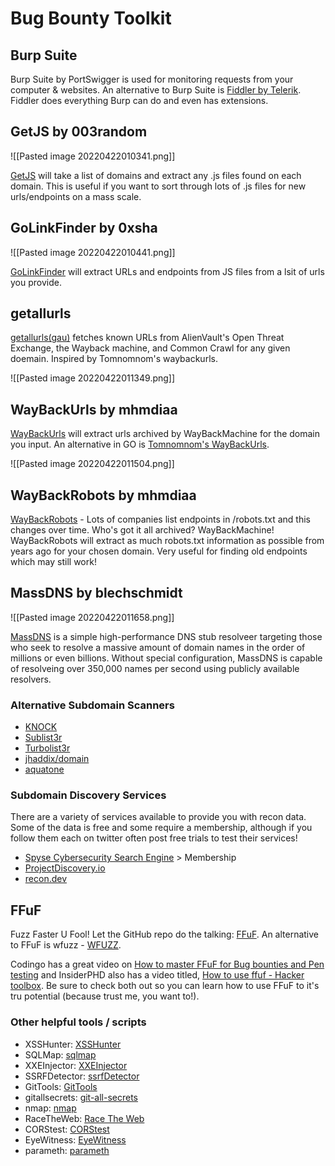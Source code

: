 # Bug Bounty Toolkit

## Burp Suite
Burp Suite by PortSwigger is used for monitoring requests from your computer & websites. An alternative to Burp Suite is [Fiddler by Telerik](https://www.telerik.com/fiddler). Fiddler does everything Burp can do and even has extensions.


## GetJS by 003random
![[Pasted image 20220422010341.png]]

[GetJS](https://github.com/003random/getJS) will take a list of domains and extract any .js files found on each domain. This is useful if you want to sort through lots of .js files for new urls/endpoints on a mass scale.


## GoLinkFinder by 0xsha
![[Pasted image 20220422010441.png]]

[GoLinkFinder](https://github.com/0xsha/GoLinkFinder) will extract URLs and endpoints from JS files from a lsit of urls you provide.


## getallurls
[getallurls(gau)](https://github.com/lc/gau) fetches known URLs from AlienVault's Open Threat Exchange, the Wayback machine, and Common Crawl for any given doemain. Inspired by Tomnomnom's waybackurls.

![[Pasted image 20220422011349.png]]


## WayBackUrls by mhmdiaa
[WayBackUrls](https://gist.github.com/mhmdiaa/adf6bff70142e5091792841d4b372050) will extract urls archived by WayBackMachine for the domain you input. An alternative in GO is [Tomnomnom's WayBackUrls](https://github.com/tomnomnom/waybackurls).

![[Pasted image 20220422011504.png]]


## WayBackRobots by mhmdiaa
[WayBackRobots](https://gist.github.com/mhmdiaa/2742c5e147d49a804b408bfed3d32d07) - Lots of companies list endpoints in /robots.txt and this changes over time. Who's got it all archived? WayBackMachine! WayBackRobots will extract as much robots.txt information as possible from years ago for your chosen domain. Very useful for finding old endpoints which may still work!



## MassDNS by blechschmidt

![[Pasted image 20220422011658.png]]

[MassDNS](https://github.com/blechschmidt/massdns) is a simple high-performance DNS stub resolveer targeting those who seek to resolve a massive amount of domain names in the order of millions or even billions. Without special configuration, MassDNS is capable of resolveing over 350,000 names per second using publicly available resolvers.


### Alternative Subdomain Scanners
- [KNOCK](https://github.com/guelfoweb/knock)
- [Sublist3r](https://github.com/aboul3la/Sublist3r)
- [Turbolist3r](https://github.com/fleetcaptain/Turbolist3r)
- [jhaddix/domain](https://github.com/jhaddix/domain/)
- [aquatone](https://github.com/michenriksen/aquatone)


### Subdomain Discovery Services
There are a variety of services available to provide you with recon data. Some of the data is free and some require a membership, although if you follow them each on twitter often post free trials to test their services!

- [Spyse Cybersecurity Search Engine](https://spyse.com/) > Membership
- [ProjectDiscovery.io](https://projectdiscovery.io/)
-  [recon.dev](https://recon.dev/)



## FFuF
Fuzz Faster U Fool! Let the GitHub repo do the talking: [FFuF](https://github.com/ffuf/ffuf). An alternative to FFuF is wfuzz - [WFUZZ](https://github.com/xmendez/wfuzz/).

Codingo has a great video on [How to master FFuF for Bug bounties and Pen testing](https://www.youtube.com/watch?v=iLFkxAmwXF0) and InsiderPHD also has a video titled, [How to use ffuf - Hacker toolbox](https://www.youtube.com/watch?v=aN3Nayvd7FU). Be sure to check both out so you can learn how to use FFuF to it's tru potential (because trust me, you want to!).


### Other helpful tools / scripts
- XSSHunter: [XSSHunter](https://github.com/mandatoryprogrammer/xsshunter)
- SQLMap: [sqlmap](http://sqlmap.org/)
- XXEInjector: [XXEInjector](https://github.com/enjoiz/XXEinjector)
- SSRFDetector: [ssrfDetector](https://github.com/JacobReynolds/ssrfDetector)
- GitTools: [GitTools](https://github.com/internetwache/GitTools)
- gitallsecrets: [git-all-secrets](https://github.com/anshumanbh/git-all-secrets)
- nmap: [nmap](http://nmap.org)
- RaceTheWeb: [Race The Web](https://github.com/TheHackerDev/race-the-web)
- CORStest: [CORStest](https://github.com/RUB-NDS/CORStest)
- EyeWitness: [EyeWitness](https://github.com/FortyNorthSecurity/EyeWitness)
- parameth: [parameth](https://github.com/mak-/parameth)



